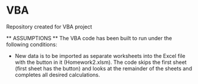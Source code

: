 # VBA
Repository created for VBA project

** ASSUMPTIONS **
The VBA code has been built to run under the following conditions:
- New data is to be imported as separate worksheets into the Excel file with the button in it (Homework2.xlsm). The code skips the first sheet (first sheet has the button) and looks at the remainder of the sheets and completes all desired calculations.
